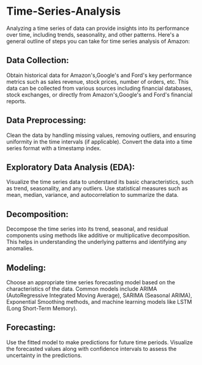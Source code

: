 # Time-Series-Analysis
Analyzing a time series of data can provide insights into its performance over time, including trends, seasonality, and other patterns. Here's a general outline of steps you can take for time series analysis of Amazon:

## Data Collection: 
Obtain historical data for Amazon's,Google's and Ford's key performance metrics such as sales revenue, stock prices, number of orders, etc. This data can be collected from various sources including financial databases, stock exchanges, or directly from Amazon's,Google's and Ford's financial reports.

## Data Preprocessing: 
Clean the data by handling missing values, removing outliers, and ensuring uniformity in the time intervals (if applicable). Convert the data into a time series format with a timestamp index.

## Exploratory Data Analysis (EDA): 
Visualize the time series data to understand its basic characteristics, such as trend, seasonality, and any outliers. Use statistical measures such as mean, median, variance, and autocorrelation to summarize the data.

## Decomposition: 
Decompose the time series into its trend, seasonal, and residual components using methods like additive or multiplicative decomposition. This helps in understanding the underlying patterns and identifying any anomalies.

## Modeling: 
Choose an appropriate time series forecasting model based on the characteristics of the data. Common models include ARIMA (AutoRegressive Integrated Moving Average), SARIMA (Seasonal ARIMA), Exponential Smoothing methods, and machine learning models like LSTM (Long Short-Term Memory).

## Forecasting: 
Use the fitted model to make predictions for future time periods. Visualize the forecasted values along with confidence intervals to assess the uncertainty in the predictions.
